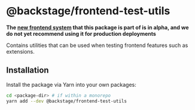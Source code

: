# @backstage/frontend-test-utils

**The [new frontend system](https://backstage.io/docs/frontend-system/) that this package is part of is in alpha, and we do not yet recommend using it for production deployments**

Contains utilities that can be used when testing frontend features such as extensions.

## Installation

Install the package via Yarn into your own packages:

```sh
cd <package-dir> # if within a monorepo
yarn add --dev @backstage/frontend-test-utils
```

